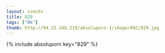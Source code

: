 ```yaml
--- 
layout: sieutv
title: 829
tags: ["0k"]
thumb: http://94.23.248.219/absoluporn-1/image/002/829.jpg
---
```

{% include absoluporn key="829" %} 
